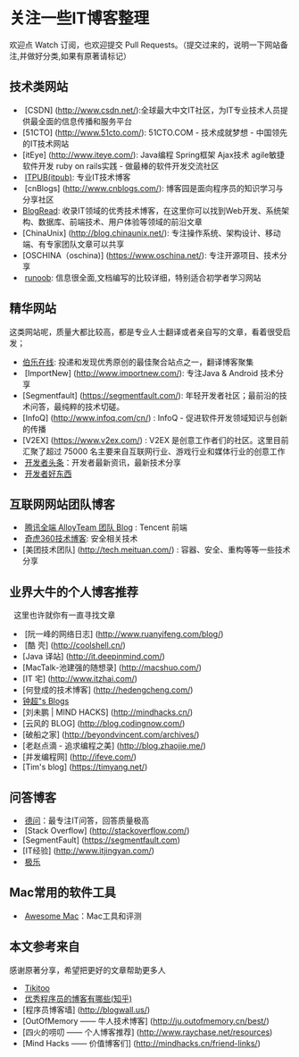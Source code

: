关注一些IT博客整理
================

欢迎点 Watch 订阅，也欢迎提交 Pull Requests。（提交过来的，说明一下网站备注,并做好分类,如果有原著请标记）

## 技术类网站
-  [CSDN] (http://www.csdn.net/):全球最大中文IT社区，为IT专业技术人员提供最全面的信息传播和服务平台
-  [51CTO] (http://www.51cto.com/): 51CTO.COM - 技术成就梦想 - 中国领先的IT技术网站
-  [itEye] (http://www.iteye.com/): Java编程 Spring框架 Ajax技术 agile敏捷软件开发 ruby on rails实践 - 做最棒的软件开发交流社区
-  [ITPUB(itpub)](http://blog.itpub.net/): 专业IT技术博客
-  [cnBlogs] (http://www.cnblogs.com/): 博客园是面向程序员的知识学习与分享社区
-  [BlogRead](http://blogread.cn/it/): 收录IT领域的优秀技术博客，在这里你可以找到Web开发、系统架构、数据库、前端技术、用户体验等领域的前沿文章
-  [ChinaUnix] (http://blog.chinaunix.net/): 专注操作系统、架构设计、移动端、有专家团队文章可以共享
-  [OSCHINA（oschina)] (https://www.oschina.net/): 专注开源项目、技术分享
-  [runoob](http://www.runoob.com/): 信息很全面,文档编写的比较详细，特别适合初学者学习网站

## 精华网站
这类网站呢，质量大都比较高，都是专业人士翻译或者亲自写的文章，看着很受启发；

-  [伯乐在线](http://blog.jobbole.com/): 投递和发现优秀原创的最佳聚合站点之一，翻译博客聚集
-  [ImportNew] (http://www.importnew.com/): 专注Java & Android 技术分享
-  [Segmentfault] (https://segmentfault.com/): 年轻开发者社区；最前沿的技术问答，最纯粹的技术切磋。
-  [InfoQ] (http://www.infoq.com/cn/) : InfoQ - 促进软件开发领域知识与创新的传播
-  [V2EX] (https://www.v2ex.com/) : V2EX 是创意工作者们的社区。这里目前汇聚了超过 75000 名主要来自互联网行业、游戏行业和媒体行业的创意工作
-  [开发者头条](https://toutiao.io/)：开发者最新资讯，最新技术分享
-  [开发者好东西](http://www.memect.com/)

## 互联网网站团队博客
-  [腾讯全端 AlloyTeam 团队 Blog](http://alloyteam.github.io/) : Tencent  前端
-  [奇虎360技术博客](http://blogs.360.cn/): 安全相关技术
-  [美团技术团队] (http://tech.meituan.com/) : 容器、安全、重构等等一些技术分享

## 业界大牛的个人博客推荐
   这里也许就你有一直寻找文章 
   
-  [阮一峰的网络日志] (http://www.ruanyifeng.com/blog/)
-  [酷 壳] (http://coolshell.cn/)
-  [Java 译站] (http://it.deepinmind.com/)
-  [MacTalk-池建强的随想录] (http://macshuo.com/)
-  [IT 宅] (http://www.itzhai.com/)
-  [何登成的技术博客] (http://hedengcheng.com/)
-  [钟超"s Blogs](http://yes2.me/)
-  [刘未鹏 | MIND HACKS] (http://mindhacks.cn/)
-  [云风的 BLOG] (http://blog.codingnow.com/)
-  [破船之家] (http://beyondvincent.com/archives/)
-  [老赵点滴 - 追求编程之美] (http://blog.zhaojie.me/)
-  [并发编程网] (http://ifeve.com/)
-  [Tim's blog] (https://timyang.net/)

## 问答博客
-  [德问](http://www.dewen.net.cn/)：最专注IT问答，回答质量极高
-  [Stack Overflow] (http://stackoverflow.com/)
-  [SegmentFault] (https://segmentfault.com)
-  [IT经验] (http://www.itjingyan.com/)
-  [极乐](http://www.dreawer.com/)

## Mac常用的软件工具
-  [Awesome Mac](https://github.com/jaywcjlove/awesome-mac)：Mac工具和评测
## 本文参考来自
 感谢原著分享，希望把更好的文章帮助更多人
 
-  [Tikitoo](http://www.jianshu.com/u/c35153600475)
-  [优秀程序员的博客有哪些(知乎)](https://www.zhihu.com/question/19934502)
-  [程序员博客墙] (http://blogwall.us/)
-  [OutOfMemory —— 牛人技术博客] (http://ju.outofmemory.cn/best/)
-  [四火的唠叨 —— 个人博客推荐] (http://www.raychase.net/resources)
-  [Mind Hacks —— 价值博客们] (http://mindhacks.cn/friend-links/)








